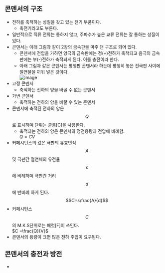 ## 콘덴서의 구조
+ 전하를 축적하는 성질을 갖고 있는 전기 부품이다.
  + 축전기라고도 부른다.
+ 일반적으로 직류 전류는 통하지 않고, 주파수가 높은 교류 전류는 잘 통하는 성질이 있다.
+ 콘덴서는 아래 그림과 같이 2장의 금속판을 마주 댄 구조로 되어 있다.
  + 콘덴서에 전압을 가하면 양극의 금속판에는 정(+)전하가 축척되고 음극의 금속판에는 부(-)전하가 축적되게 된다. 이를 충전이라 한다.
  + 아래 그림과 같은 콘덴서는 평행판 콘덴서라 하는데 평행히 놓은 전극판 사이에 절연물을 끼워 넣은 것이다.<br>
![image](https://github.com/user-attachments/assets/b4e7639a-e6be-4121-9adb-626621f58d7e)
+ 고정 콘덴서
  + 축적하는 전하의 양을 바꿀 수 없는 콘덴서
+ 가변 콘덴서
  + 축적하는 전하의 양을 바꿀 수 있는 콘덴서
+ 콘덴서에 축적된 전하의 양은 $$Q$$로 표시하며 단위는 클롱[C]을 사용한다.
  + 축적되는 전하의 양은 콘덴서의 정전용량과 전압에 비례함.<br> $Q = CV$
+ 커페시턴스의 값은 극판의 유효면적 $$A$$ 및 극판간 절연체의 유전율 $$ε$$에 비례하며 극판간 거리 $$d$$에 반비례 하게 된다.<br>$$C=ε\frac{A}{d}$$
+ 커페시턴스 $$C$$의 M.K.S단위로는 페럿[F]이 쓰인다. <br>$C =\frac{Q}{V}$
+ 콘덴서의 용량이 크면 많은 전하 주입이 요구된다.

## 콘덴서의 충전과 방전
+ 
